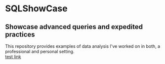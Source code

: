 # SQLShowCase
## Showcase advanced queries and expedited practices
This repository provides examples of data analysis I've worked on in both, a professional and personal setting.
<br>
[test link](https://www.google.com/)
